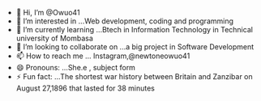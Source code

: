 - 👋 Hi, I’m @Owuo41
- 👀 I’m interested in ...Web development, coding and programming 
- 🌱 I’m currently learning ...Btech in Information Technology in Technical university of Mombasa
- 💞️ I’m looking to collaborate on ...a big project in Software Development
- 📫 How to reach me ... Instagram,@newtoneowuo41
- 😄 Pronouns: ...She.e , subject form
- ⚡ Fun fact: ...The shortest war history between Britain and Zanzibar on August 27,1896 that lasted for 38 minutes

<!---
Owuo41/Owuo41 is a ✨ special ✨ repository because its `README.md` (this file) appears on your GitHub profile.
You can click the Preview link to take a look at your changes.
--->
